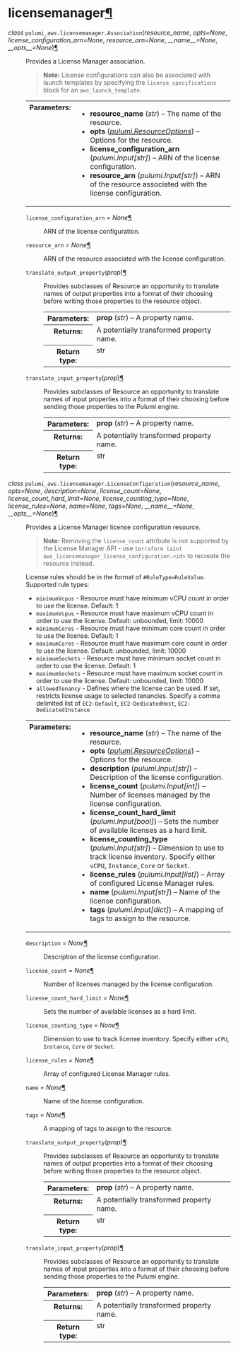 <div class="section" id="module-pulumi_aws.licensemanager">
<span id="licensemanager"></span><h1>licensemanager<a class="headerlink" href="#module-pulumi_aws.licensemanager" title="Permalink to this headline">¶</a></h1>
<dl class="class">
<dt id="pulumi_aws.licensemanager.Association">
<em class="property">class </em><code class="descclassname">pulumi_aws.licensemanager.</code><code class="descname">Association</code><span class="sig-paren">(</span><em>resource_name</em>, <em>opts=None</em>, <em>license_configuration_arn=None</em>, <em>resource_arn=None</em>, <em>__name__=None</em>, <em>__opts__=None</em><span class="sig-paren">)</span><a class="headerlink" href="#pulumi_aws.licensemanager.Association" title="Permalink to this definition">¶</a></dt>
<dd><p>Provides a License Manager association.</p>
<blockquote>
<div><strong>Note:</strong> License configurations can also be associated with launch templates by specifying the <code class="docutils literal notranslate"><span class="pre">license_specifications</span></code> block for an <code class="docutils literal notranslate"><span class="pre">aws_launch_template</span></code>.</div></blockquote>
<table class="docutils field-list" frame="void" rules="none">
<col class="field-name" />
<col class="field-body" />
<tbody valign="top">
<tr class="field-odd field"><th class="field-name">Parameters:</th><td class="field-body"><ul class="first last simple">
<li><strong>resource_name</strong> (<em>str</em>) – The name of the resource.</li>
<li><strong>opts</strong> (<a class="reference internal" href="../../pulumi/#pulumi.ResourceOptions" title="pulumi.ResourceOptions"><em>pulumi.ResourceOptions</em></a>) – Options for the resource.</li>
<li><strong>license_configuration_arn</strong> (<em>pulumi.Input</em><em>[</em><em>str</em><em>]</em>) – ARN of the license configuration.</li>
<li><strong>resource_arn</strong> (<em>pulumi.Input</em><em>[</em><em>str</em><em>]</em>) – ARN of the resource associated with the license configuration.</li>
</ul>
</td>
</tr>
</tbody>
</table>
<dl class="attribute">
<dt id="pulumi_aws.licensemanager.Association.license_configuration_arn">
<code class="descname">license_configuration_arn</code><em class="property"> = None</em><a class="headerlink" href="#pulumi_aws.licensemanager.Association.license_configuration_arn" title="Permalink to this definition">¶</a></dt>
<dd><p>ARN of the license configuration.</p>
</dd></dl>

<dl class="attribute">
<dt id="pulumi_aws.licensemanager.Association.resource_arn">
<code class="descname">resource_arn</code><em class="property"> = None</em><a class="headerlink" href="#pulumi_aws.licensemanager.Association.resource_arn" title="Permalink to this definition">¶</a></dt>
<dd><p>ARN of the resource associated with the license configuration.</p>
</dd></dl>

<dl class="method">
<dt id="pulumi_aws.licensemanager.Association.translate_output_property">
<code class="descname">translate_output_property</code><span class="sig-paren">(</span><em>prop</em><span class="sig-paren">)</span><a class="headerlink" href="#pulumi_aws.licensemanager.Association.translate_output_property" title="Permalink to this definition">¶</a></dt>
<dd><p>Provides subclasses of Resource an opportunity to translate names of output properties
into a format of their choosing before writing those properties to the resource object.</p>
<table class="docutils field-list" frame="void" rules="none">
<col class="field-name" />
<col class="field-body" />
<tbody valign="top">
<tr class="field-odd field"><th class="field-name">Parameters:</th><td class="field-body"><strong>prop</strong> (<em>str</em>) – A property name.</td>
</tr>
<tr class="field-even field"><th class="field-name">Returns:</th><td class="field-body">A potentially transformed property name.</td>
</tr>
<tr class="field-odd field"><th class="field-name">Return type:</th><td class="field-body">str</td>
</tr>
</tbody>
</table>
</dd></dl>

<dl class="method">
<dt id="pulumi_aws.licensemanager.Association.translate_input_property">
<code class="descname">translate_input_property</code><span class="sig-paren">(</span><em>prop</em><span class="sig-paren">)</span><a class="headerlink" href="#pulumi_aws.licensemanager.Association.translate_input_property" title="Permalink to this definition">¶</a></dt>
<dd><p>Provides subclasses of Resource an opportunity to translate names of input properties into
a format of their choosing before sending those properties to the Pulumi engine.</p>
<table class="docutils field-list" frame="void" rules="none">
<col class="field-name" />
<col class="field-body" />
<tbody valign="top">
<tr class="field-odd field"><th class="field-name">Parameters:</th><td class="field-body"><strong>prop</strong> (<em>str</em>) – A property name.</td>
</tr>
<tr class="field-even field"><th class="field-name">Returns:</th><td class="field-body">A potentially transformed property name.</td>
</tr>
<tr class="field-odd field"><th class="field-name">Return type:</th><td class="field-body">str</td>
</tr>
</tbody>
</table>
</dd></dl>

</dd></dl>

<dl class="class">
<dt id="pulumi_aws.licensemanager.LicenseConfiguration">
<em class="property">class </em><code class="descclassname">pulumi_aws.licensemanager.</code><code class="descname">LicenseConfiguration</code><span class="sig-paren">(</span><em>resource_name</em>, <em>opts=None</em>, <em>description=None</em>, <em>license_count=None</em>, <em>license_count_hard_limit=None</em>, <em>license_counting_type=None</em>, <em>license_rules=None</em>, <em>name=None</em>, <em>tags=None</em>, <em>__name__=None</em>, <em>__opts__=None</em><span class="sig-paren">)</span><a class="headerlink" href="#pulumi_aws.licensemanager.LicenseConfiguration" title="Permalink to this definition">¶</a></dt>
<dd><p>Provides a License Manager license configuration resource.</p>
<blockquote>
<div><strong>Note:</strong> Removing the <code class="docutils literal notranslate"><span class="pre">license_count</span></code> attribute is not supported by the License Manager API - use <code class="docutils literal notranslate"><span class="pre">terraform</span> <span class="pre">taint</span> <span class="pre">aws_licensemanager_license_configuration.&lt;id&gt;</span></code> to recreate the resource instead.</div></blockquote>
<p>License rules should be in the format of <code class="docutils literal notranslate"><span class="pre">#RuleType=RuleValue</span></code>. Supported rule types:</p>
<ul class="simple">
<li><code class="docutils literal notranslate"><span class="pre">minimumVcpus</span></code> - Resource must have minimum vCPU count in order to use the license. Default: 1</li>
<li><code class="docutils literal notranslate"><span class="pre">maximumVcpus</span></code> - Resource must have maximum vCPU count in order to use the license. Default: unbounded, limit: 10000</li>
<li><code class="docutils literal notranslate"><span class="pre">minimumCores</span></code> - Resource must have minimum core count in order to use the license. Default: 1</li>
<li><code class="docutils literal notranslate"><span class="pre">maximumCores</span></code> - Resource must have maximum core count in order to use the license. Default: unbounded, limit: 10000</li>
<li><code class="docutils literal notranslate"><span class="pre">minimumSockets</span></code> - Resource must have minimum socket count in order to use the license. Default: 1</li>
<li><code class="docutils literal notranslate"><span class="pre">maximumSockets</span></code> - Resource must have maximum socket count in order to use the license. Default: unbounded, limit: 10000</li>
<li><code class="docutils literal notranslate"><span class="pre">allowedTenancy</span></code> - Defines where the license can be used. If set, restricts license usage to selected tenancies. Specify a comma delimited list of <code class="docutils literal notranslate"><span class="pre">EC2-Default</span></code>, <code class="docutils literal notranslate"><span class="pre">EC2-DedicatedHost</span></code>, <code class="docutils literal notranslate"><span class="pre">EC2-DedicatedInstance</span></code></li>
</ul>
<table class="docutils field-list" frame="void" rules="none">
<col class="field-name" />
<col class="field-body" />
<tbody valign="top">
<tr class="field-odd field"><th class="field-name">Parameters:</th><td class="field-body"><ul class="first last simple">
<li><strong>resource_name</strong> (<em>str</em>) – The name of the resource.</li>
<li><strong>opts</strong> (<a class="reference internal" href="../../pulumi/#pulumi.ResourceOptions" title="pulumi.ResourceOptions"><em>pulumi.ResourceOptions</em></a>) – Options for the resource.</li>
<li><strong>description</strong> (<em>pulumi.Input</em><em>[</em><em>str</em><em>]</em>) – Description of the license configuration.</li>
<li><strong>license_count</strong> (<em>pulumi.Input</em><em>[</em><em>int</em><em>]</em>) – Number of licenses managed by the license configuration.</li>
<li><strong>license_count_hard_limit</strong> (<em>pulumi.Input</em><em>[</em><em>bool</em><em>]</em>) – Sets the number of available licenses as a hard limit.</li>
<li><strong>license_counting_type</strong> (<em>pulumi.Input</em><em>[</em><em>str</em><em>]</em>) – Dimension to use to track license inventory. Specify either <code class="docutils literal notranslate"><span class="pre">vCPU</span></code>, <code class="docutils literal notranslate"><span class="pre">Instance</span></code>, <code class="docutils literal notranslate"><span class="pre">Core</span></code> or <code class="docutils literal notranslate"><span class="pre">Socket</span></code>.</li>
<li><strong>license_rules</strong> (<em>pulumi.Input</em><em>[</em><em>list</em><em>]</em>) – Array of configured License Manager rules.</li>
<li><strong>name</strong> (<em>pulumi.Input</em><em>[</em><em>str</em><em>]</em>) – Name of the license configuration.</li>
<li><strong>tags</strong> (<em>pulumi.Input</em><em>[</em><em>dict</em><em>]</em>) – A mapping of tags to assign to the resource.</li>
</ul>
</td>
</tr>
</tbody>
</table>
<dl class="attribute">
<dt id="pulumi_aws.licensemanager.LicenseConfiguration.description">
<code class="descname">description</code><em class="property"> = None</em><a class="headerlink" href="#pulumi_aws.licensemanager.LicenseConfiguration.description" title="Permalink to this definition">¶</a></dt>
<dd><p>Description of the license configuration.</p>
</dd></dl>

<dl class="attribute">
<dt id="pulumi_aws.licensemanager.LicenseConfiguration.license_count">
<code class="descname">license_count</code><em class="property"> = None</em><a class="headerlink" href="#pulumi_aws.licensemanager.LicenseConfiguration.license_count" title="Permalink to this definition">¶</a></dt>
<dd><p>Number of licenses managed by the license configuration.</p>
</dd></dl>

<dl class="attribute">
<dt id="pulumi_aws.licensemanager.LicenseConfiguration.license_count_hard_limit">
<code class="descname">license_count_hard_limit</code><em class="property"> = None</em><a class="headerlink" href="#pulumi_aws.licensemanager.LicenseConfiguration.license_count_hard_limit" title="Permalink to this definition">¶</a></dt>
<dd><p>Sets the number of available licenses as a hard limit.</p>
</dd></dl>

<dl class="attribute">
<dt id="pulumi_aws.licensemanager.LicenseConfiguration.license_counting_type">
<code class="descname">license_counting_type</code><em class="property"> = None</em><a class="headerlink" href="#pulumi_aws.licensemanager.LicenseConfiguration.license_counting_type" title="Permalink to this definition">¶</a></dt>
<dd><p>Dimension to use to track license inventory. Specify either <code class="docutils literal notranslate"><span class="pre">vCPU</span></code>, <code class="docutils literal notranslate"><span class="pre">Instance</span></code>, <code class="docutils literal notranslate"><span class="pre">Core</span></code> or <code class="docutils literal notranslate"><span class="pre">Socket</span></code>.</p>
</dd></dl>

<dl class="attribute">
<dt id="pulumi_aws.licensemanager.LicenseConfiguration.license_rules">
<code class="descname">license_rules</code><em class="property"> = None</em><a class="headerlink" href="#pulumi_aws.licensemanager.LicenseConfiguration.license_rules" title="Permalink to this definition">¶</a></dt>
<dd><p>Array of configured License Manager rules.</p>
</dd></dl>

<dl class="attribute">
<dt id="pulumi_aws.licensemanager.LicenseConfiguration.name">
<code class="descname">name</code><em class="property"> = None</em><a class="headerlink" href="#pulumi_aws.licensemanager.LicenseConfiguration.name" title="Permalink to this definition">¶</a></dt>
<dd><p>Name of the license configuration.</p>
</dd></dl>

<dl class="attribute">
<dt id="pulumi_aws.licensemanager.LicenseConfiguration.tags">
<code class="descname">tags</code><em class="property"> = None</em><a class="headerlink" href="#pulumi_aws.licensemanager.LicenseConfiguration.tags" title="Permalink to this definition">¶</a></dt>
<dd><p>A mapping of tags to assign to the resource.</p>
</dd></dl>

<dl class="method">
<dt id="pulumi_aws.licensemanager.LicenseConfiguration.translate_output_property">
<code class="descname">translate_output_property</code><span class="sig-paren">(</span><em>prop</em><span class="sig-paren">)</span><a class="headerlink" href="#pulumi_aws.licensemanager.LicenseConfiguration.translate_output_property" title="Permalink to this definition">¶</a></dt>
<dd><p>Provides subclasses of Resource an opportunity to translate names of output properties
into a format of their choosing before writing those properties to the resource object.</p>
<table class="docutils field-list" frame="void" rules="none">
<col class="field-name" />
<col class="field-body" />
<tbody valign="top">
<tr class="field-odd field"><th class="field-name">Parameters:</th><td class="field-body"><strong>prop</strong> (<em>str</em>) – A property name.</td>
</tr>
<tr class="field-even field"><th class="field-name">Returns:</th><td class="field-body">A potentially transformed property name.</td>
</tr>
<tr class="field-odd field"><th class="field-name">Return type:</th><td class="field-body">str</td>
</tr>
</tbody>
</table>
</dd></dl>

<dl class="method">
<dt id="pulumi_aws.licensemanager.LicenseConfiguration.translate_input_property">
<code class="descname">translate_input_property</code><span class="sig-paren">(</span><em>prop</em><span class="sig-paren">)</span><a class="headerlink" href="#pulumi_aws.licensemanager.LicenseConfiguration.translate_input_property" title="Permalink to this definition">¶</a></dt>
<dd><p>Provides subclasses of Resource an opportunity to translate names of input properties into
a format of their choosing before sending those properties to the Pulumi engine.</p>
<table class="docutils field-list" frame="void" rules="none">
<col class="field-name" />
<col class="field-body" />
<tbody valign="top">
<tr class="field-odd field"><th class="field-name">Parameters:</th><td class="field-body"><strong>prop</strong> (<em>str</em>) – A property name.</td>
</tr>
<tr class="field-even field"><th class="field-name">Returns:</th><td class="field-body">A potentially transformed property name.</td>
</tr>
<tr class="field-odd field"><th class="field-name">Return type:</th><td class="field-body">str</td>
</tr>
</tbody>
</table>
</dd></dl>

</dd></dl>

</div>
